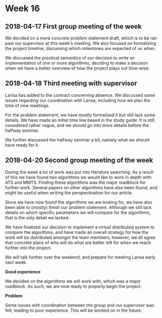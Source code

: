 # Week 16

## 2018-04-17 First group meeting of the week

We decided on a more concrete problem statement draft, which is to be ran past our supervisor at this week's meeting. We also focused on formalizing the project timeline, discussing which milestones are expected of us when.

We discussed the practical semantics of our decision to write an implementation of one or more algorithms, deciding to make a decision when we have a better overview of how the project plays out time-wise.

## 2018-04-18 Third meeting with supervisor

Larisa has added to the contract concerning absence. We discussed some issues regarding our coordination with Larisa, including how we plan the time of new meetings.

For the problem statement, we have mostly formalized it but still lack some details. We have made an initial time line based in the study guide. It is still considered rather vague, and we should go into more details before the halfway seminar.

We further discussed the halfway seminar a bit, namely what we should have ready for it.

## 2018-04-20 Second group meeting of the week

During the week a lot of work was put into literature searching. As a result of this we have found two algorithms we would like to work in depth with: ATS and MMTS. Finding these algorithms was the major roadblock for further work. Several papers on other algorithms have also been found, and might be useful when writing the perspectivation for our article.

Since we have now found the algorithms we are looking for, we have also been able to (mostly) finish our problem statement. Although we still lack details on which specific parameters we will compare for the algorithms, that is the only detail we lacked.

We have finalized our decision to implement a virtual distributed system to compare the algorithms, and have made an overall strategy for how the work will be distributed amongst the team members; however, we all agree that concrete plans of who will do what are better left for when we reach further into the project.

We will talk further over the weekend, and prepare for meeting Larisa early next week.

**Good experience**

We decided on the algorithms we will work with, which was a major roadblock. As such, we are now ready to properly begin the project.

**Problem**

Some issues with coordination between the group and our supervisor was felt, leading to poor experience. This will be worked on in the future.